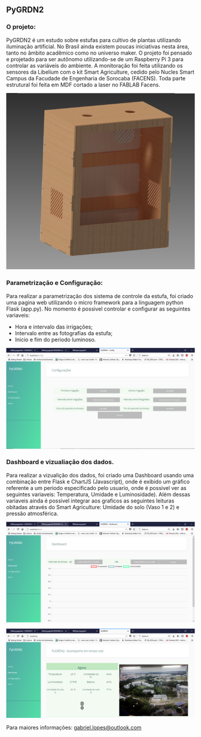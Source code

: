 ## PyGRDN2 

### O projeto:

PyGRDN2 é um estudo sobre estufas para cultivo de plantas utilizando iluminação artificial. No Brasil ainda existem poucas iniciativas nesta área, tanto no âmbito acadêmico como no universo maker. O projeto foi pensado e projetado para ser autônomo utilizando-se de um Raspberry Pi 3 para controlar as variáveis do ambiente. A monitoração foi feita utilizando os sensores da Libelium com o kit Smart Agriculture, cedido pelo Nucles Smart Campus da Facudade de Engenharia de Sorocaba (FACENS). Toda parte estrutural foi feita em MDF cortado a laser no FABLAB Facens.

![Desenho em 3D da estufa](https://github.com/98Glopes/pygrdn2/blob/master/static/img/grow.png)

### Parametrização e Configuração:

Para realizar a parametrização dos sistema de controle da estufa, foi criado uma pagina web utilizando o micro framework para a linguagem python Flask (app.py). No momento é possivel controlar e configurar as seguintes variaveis:
* Hora e intervalo das irrigações;
* Intervalo entre as fotografias da estufa;
* Inicio e fim do periodo luminoso.

![Configuração do sistema](https://github.com/98Glopes/pygrdn2/blob/master/static/img/config.png)

### Dashboard e vizualiação dos dados.

Para realizar a vizualição dos dados, foi criado uma Dashboard usando uma combinação entre Flask e ChartJS (Javascript), onde é exibido um gráfico referente a um periodo especificado pelo usuario, onde é possivel ver as seguintes variaveis: Temperatura, Umidade e Luminosidade). Além dessas variaveis ainda é possivel integrar aos graficos as seguintes leituras obitadas através do Smart Agriculture: Umidade do solo (Vaso 1 e 2) e pressão atmosférica.

![Dashboard](https://github.com/98Glopes/pygrdn2/blob/master/static/img/dash.png)

![Tela inicial](https://github.com/98Glopes/pygrdn2/blob/master/static/img/home.png)


Para maiores informações: gabriel.lopes@outlook.com
